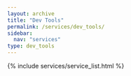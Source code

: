 ```yaml
---
layout: archive
title: "Dev Tools"
permalink: /services/dev_tools/
sidebar:
  nav: "services"
type: dev_tools
---
```


{% include services/service_list.html %}

